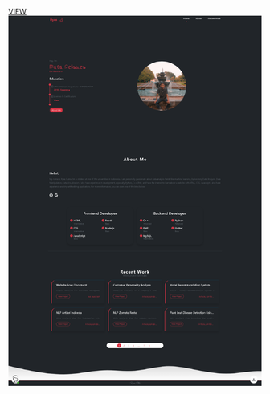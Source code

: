 [VIEW](https://ryas-yusenda.github.io/)
<img src="assets/vendor/web.png" alt="https://ryas-yusenda.github.io/"><br>
